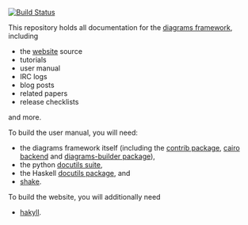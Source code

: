 [![Build Status](https://secure.travis-ci.org/diagrams/diagrams-doc.png)](http://travis-ci.org/diagrams/diagrams-doc)

This repository holds all documentation for the
[diagrams framework](http://projects.haskell.org/diagrams), including

* the [website](http://projects.haskell.org) source
* tutorials
* user manual
* IRC logs
* blog posts
* related papers
* release checklists

and more.

To build the user manual, you will need:

* the diagrams framework itself (including the
[contrib package](http://github.com/diagrams/diagrams-contrib),
[cairo backend](http://github.com/diagrams/diagrams-cairo) and
[diagrams-builder package](http://github.com/diagrams/diagrams-builder)),
* the python [docutils suite](http://docutils.sourceforge.net/),
* the Haskell [docutils package](http://github.com/diagrams/docutils), and
* [shake](http://hackage.haskell.org/package/shake).

To build the website, you will additionally need

* [hakyll](http://hackage.haskell.org/package/hakyll).
